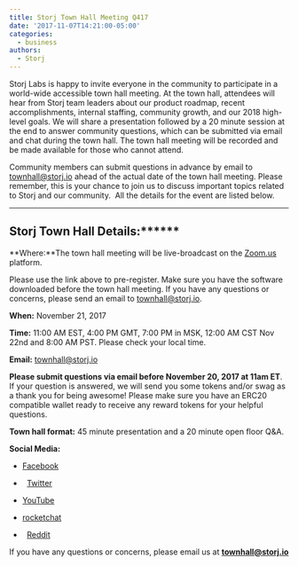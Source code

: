 ```yaml
---
title: Storj Town Hall Meeting Q417
date: '2017-11-07T14:21:00-05:00'
categories:
  - business
authors:
  - Storj
---
```

Storj Labs is happy to invite everyone in the community to participate in a world-wide accessible town hall meeting. At the town hall, attendees will hear from Storj team leaders about our product roadmap, recent accomplishments, internal staffing, community growth, and our 2018 high-level goals. We will share a presentation followed by a 20 minute session at the end to answer community questions, which can be submitted via email and chat during the town hall. The town hall meeting will be recorded and be made available for those who cannot attend.

<!--more-->

Community members can submit questions in advance by email to [townhall@storj.io](mailto:townhall@storj.io) ahead of the actual date of the town hall meeting. Please remember, this is your chance to join us to discuss important topics related to Storj and our community.  All the details for the event are listed below. 

******  
Storj Town Hall Details:******
---------------------------------------

**Where:**The town hall meeting will be live-broadcast on the [Zoom.us](https://zoom.us/webinar/register/WN_6iwOaU6RSSOZxdnjJPtM0w) platform.

Please use the link above to pre-register. Make sure you have the software downloaded before the town hall meeting. If you have any questions or concerns, please send an email to [townhall@storj.io](mailto:townhall@storj.io).  

**When:** November 21, 2017

**Time:** 11:00 AM EST, 4:00 PM GMT, 7:00 PM in MSK, 12:00 AM CST Nov 22nd and 8:00 AM PST. Please check your local time.

**Email:** [townhall@storj.io](mailto:townhall@storj.io)

**Please submit questions via email before November 20, 2017 at 11am ET**. If your question is answered, we will send you some tokens and/or swag as a thank you for being awesome! Please make sure you have an ERC20 compatible wallet ready to receive any reward tokens for your helpful questions. 

**Town hall format:** 45 minute presentation and a 20 minute open floor Q&A.  

**Social Media:**

*   [Facebook](https://www.facebook.com/storjproject/)  
    
*     [Twitter](https://twitter.com/storjproject)  
    
*   [YouTube](https://www.youtube.com/channel/UC-cTEqWwZV5Rl-h0RZsp2Qw)  
    
*   [rocketchat](https://community.storj.io/)  
    
*     [Reddit](https://www.reddit.com/r/storj/)  
    

If you have any questions or concerns, please email us at **townhall@storj.io**
